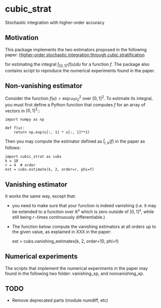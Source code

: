 # cubic_strat #

Stochastic integration with higher-order accuracy

## Motivation ## 

This package implements the two estimators proposed in the following paper: 
[Higher-order stochastic integration through cubic stratification](https://arxiv.org/abs/2210.01554)

for estimating the integral $\int_{[0,1]^s} f(u)du$ for a function $f$. 
The package also contains script to reproduce the numerical experiments found
in the paper. 

## Non-vanishing estimator ## 

Consider the function $f(u)=\exp{u_1 u_2^2}$ over $[0, 1]^2$. To estimate its integral, you
must first define a Python function that computes $f$ for an array of vectors
in $[0, 1]^2$::

    import numpy as np

    def f(u):
        return np.exp(u[:, 1] * u[:, 1]**2)

Then you may compute the estimator defined as $\widehat{I}_{r,k}(f)$ in the
paper as follows:

    import cubic_strat as cubs
    k = 10
    r = 4  # order
    est = cubs.estimate(k, 2, order=r, phi=f)

## Vanishing estimator ##

It works the same way, except that: 

* you need to make sure that your function is indeed vanishing (i.e. it may be
  extended to a function over $\mathbb{R}^s$ which is zero outside of $[0,
  1]^s$, while still being $r-$times continuously differentiable.)

* The function below compute the vanishing estimators at all orders up to the
  given value, as explained in XXX in the paper:

  est = cubs.vanishing_estimates(k, 2, order=10, phi=f)

## Numerical experiments ##

The scripts that implement the numerical experiments in the paper may found in
the following two folder: vanishing_xp, and nonvanishing_xp. 

## TODO ##

* Remove deprecated parts (module numdiff, etc)
